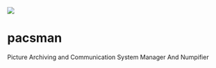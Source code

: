 <img src="https://travis-ci.org/innolitics/pacsman.svg?branch=master">

# pacsman

Picture Archiving and Communication System Manager And Numpifier

